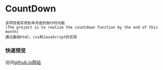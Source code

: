 # CountDown
```
该项目是实现到本月底的倒计时功能
(The project is to realize the countdown function by the end of this month)
通过基础html、css和JavaScript的实现
```
### 快速预览
访问[github.io网站](https://kobe-love.github.io/CountDown/)


